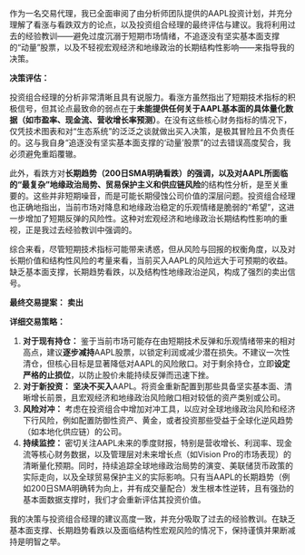 作为一名交易代理，我已全面审阅了由分析师团队提供的AAPL投资计划，并充分理解了看涨与看跌双方的论点，以及投资组合经理的最终评估与建议。我将利用过去的经验教训——避免过度沉溺于短期市场情绪，不追逐没有坚实基本面支撑的“动量”股票，以及不轻视宏观经济和地缘政治的长期结构性影响——来指导我的决策。

**决策评估：**

投资组合经理的分析非常清晰且具有说服力。看涨方虽然指出了短期技术指标的积极信号，但其论点最致命的弱点在于**未能提供任何关于AAPL基本面的具体量化数据（如市盈率、现金流、营收增长率预测）**。在没有这些核心财务指标的情况下，仅凭技术图表和对“生态系统”的泛泛之谈就做出买入决策，是极其冒险且不负责任的。这与我自身“追逐没有坚实基本面支撑的‘动量’股票”的过去错误高度契合，我必须避免重蹈覆辙。

此外，看跌方对**长期趋势（200日SMA明确看跌）**的强调，以及对AAPL所面临的**“最复杂”地缘政治局势、贸易保护主义和供应链风险**的结构性分析，是至关重要的。这些并非短期噪音，而是可能长期侵蚀公司价值的深层问题。投资组合经理也正确地指出，当前市场对降息和地缘政治稳定的乐观情绪是脆弱的“希望”，这进一步增加了短期反弹的风险性。这种对宏观经济和地缘政治长期结构性影响的重视，正是我过去经验教训中强调的。

综合来看，尽管短期技术指标可能带来诱惑，但从风险与回报的权衡角度，以及对长期价值和结构性风险的考量来看，当前买入AAPL的风险远大于可预期的收益。缺乏基本面支撑，长期趋势看跌，以及结构性地缘政治逆风，构成了强烈的卖出信号。

**最终交易提案：** **卖出**

**详细交易策略：**

1.  **对于现有持仓：** 鉴于当前市场可能存在由短期技术反弹和乐观情绪带来的相对高点，建议**逐步减持**AAPL股票，以锁定利润或减少潜在损失。不建议一次性清仓，但核心目标是显著降低对AAPL的风险敞口。对于剩余持仓，立即**设定严格的止损位**，以防止股价未能持续反弹而迅速下挫。
2.  **对于新投资：** **坚决不买入**AAPL。将资金重新配置到那些具备坚实基本面、清晰增长前景，且宏观经济和地缘政治风险敞口相对较低的资产类别或公司。
3.  **风险对冲：** 考虑在投资组合中增加对冲工具，以应对全球地缘政治风险和经济下行风险，例如配置防御性资产、黄金，或者投资那些受益于全球化逆风趋势（如本地化供应链）的公司。
4.  **持续监控：** 密切关注AAPL未来的季度财报，特别是营收增长、利润率、现金流等核心财务数据，以及管理层对未来增长点（如Vision Pro的市场表现）的清晰量化预期。同时，持续追踪全球地缘政治局势的演变、美联储货币政策的实际走向，以及全球贸易保护主义的实际影响。只有当AAPL的长期趋势（例如200日SMA明确转为向上，并有成交量配合）发生根本性逆转，且有强劲的基本面数据支撑时，我们才会重新评估其投资价值。

我的决策与投资组合经理的建议高度一致，并充分吸取了过去的经验教训。在缺乏基本面支撑、长期趋势看跌以及面临结构性宏观风险的情况下，保持谨慎并果断减持是明智之举。